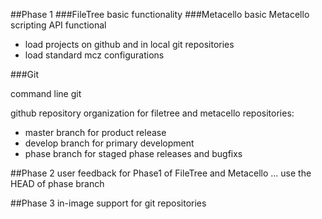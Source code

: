 ##Phase 1
###FileTree
basic functionality
###Metacello
basic Metacello scripting API functional

 + load projects on github and in local git repositories
 + load standard mcz configurations


###Git

command line git

github repository organization for filetree and metacello repositories:

  + master branch for product release
  + develop branch for primary development
  + phase branch for staged phase releases and bugfixs

##Phase 2
user feedback for Phase1 of FileTree and Metacello ... use the HEAD of phase branch

##Phase 3
in-image support for git repositories

